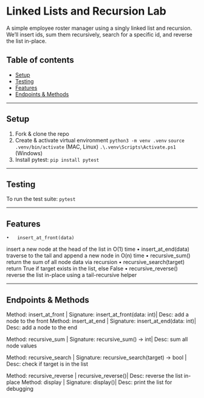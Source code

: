 # Linked Lists and Recursion Lab
A simple employee roster manager using a singly linked list and recursion.  We’ll insert ids, sum them recursively, search for a specific id, and reverse the list in-place.

## Table of contents  
- [Setup](#setup)  
- [Testing](#testing)  
- [Features](#features)    
- [Endpoints & Methods](#endpoints--methods)  

---

## Setup  
1. Fork & clone the repo  
2. Create & activate  virtual environment
   `python3 -m venv .venv`
   `source .venv/bin/activate` (MAC, Linux)
   `.\.venv\Scripts\Activate.ps1` (Windows)
3. Install pytest: `pip install pytest`

---

## Testing
To run the test suite: `pytest`

---

## Features
	•	insert_at_front(data)
insert a new node at the head of the list in O(1) time
	•	insert_at_end(data)
traverse to the tail and append a new node in O(n) time
	•	recursive_sum()
return the sum of all node data via recursion
	•	recursive_search(target)
return True if target exists in the list, else False
	•	recursive_reverse()
reverse the list in-place using a tail-recursive helper

---

## Endpoints & Methods

Method: insert_at_front | Signature: insert_at_front(data: int)| Desc: add a node to the front
Method: insert_at_end | Signature: insert_at_end(data: int)| Desc: add a node to the end

Method: recursive_sum | Signature: recursive_sum() -> int| Desc: sum all node values


Method: recursive_search | Signature: recursive_search(target) -> bool | Desc: check if target is in the list


Method: recursive_reverse | recursive_reverse()| Desc: reverse the list in-place
Method: display | Signature: display()| Desc: print the list for debugging
